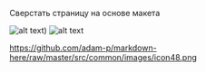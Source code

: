 Сверстать страницу на основе макета

![alt text](https://github.com/Manuilenkoart/readme/master/FE-cource/html-css/img/homework-03.png))
![alt text](https://avatars2.githubusercontent.com/u/11632545?v=3&s=200)

<!-- https://github.com/Manuilenkoart/readme/master/FE-cource/html-css/img/homework-03.png

https://github.com/adam-p/markdown-here/tree/master/src/common/images -->

https://github.com/adam-p/markdown-here/raw/master/src/common/images/icon48.png
